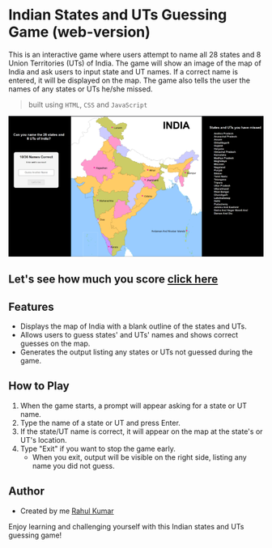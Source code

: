 # Indian States and UTs Guessing Game (web-version)

This is an interactive game where users attempt to name all 28 states and 8 Union Territories (UTs) of India. The game will show an image of the map of India and ask users to input state and UT names. If a correct name is entered, it will be displayed on the map. The game also tells the user the names of any states or UTs he/she missed.

   > built using `HTML`, `CSS` and `JavaScript`


![final UI](./guessIndia_ui.png)

## Let's see how much you score [click here]()

## Features
- Displays the map of India with a blank outline of the states and UTs.
- Allows users to guess states' and UTs' names and shows correct guesses on the map.
- Generates the output listing any states or UTs not guessed during the game.

## How to Play

1. When the game starts, a prompt will appear asking for a state or UT name.
2. Type the name of a state or UT and press Enter.
3. If the state/UT name is correct, it will appear on the map at the state's or UT's location.
4. Type "Exit" if you want to stop the game early.
   - When you exit, output will be visible on the right side, listing any name you did not guess.

## Author
- Created by me [Rahul Kumar](https://github.com/rahullkumr)

Enjoy learning and challenging yourself with this Indian states and UTs guessing game!
